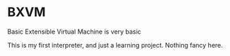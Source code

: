 # BXVM
Basic Extensible Virtual Machine is very basic

This is my first interpreter, and just a learning project. Nothing fancy here.
